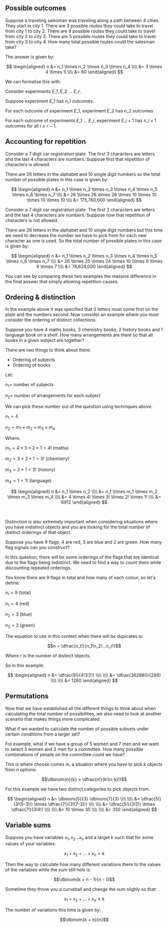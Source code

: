 ## Possible outcomes

Suppose a traveling salesman was traveling along a path between 4 cities. They start in city 1. There are 3 possible routes they could take to travel from city 1 to city 2. There are 4 possible routes they could take to travel from city 2 to city 3. There are 5 possible routes they could take to travel from city 3 to city 4. How many total possible routes could the salesman take?

The answer is given by:

$$
\begin{aligned}
n &= n_1 \times n_2 \times n_3 \times n_4 \\\\
&= 3 \times 4 \times 5 \\\\
&= 60
\end{aligned}
$$

We can formalise this with:

Consider experiments $E\_1, E\_2 \text{ ... } E\_r$.

Suppose experiment $E\_1$ has $n\_1$ outcomes.

For each outcome of experiment $E\_1$, experiment $E\_2$ has $n\_2$ outcomes.

For each outcome of experiments $E\_1$ ... $E\_i$, experiment $E\_{i+1}$ has $n\_{i+1}$ outcomes for all $i \leq r-1$.

## Accounting for repetition

Consider a 7 digit car registration plate. The first 3 characters are letters and the last 4 characters are numbers. Suppose first that repetition of characters is allowed.

There are 26 letters in the alphabet and 10 single digit numbers so the total number of possible plates in this case is given by:

$$
\begin{aligned}
n &= n_1 \times n_2 \times n_3 \times n_4 \times n_5 \times n_6 \times n_7 \\\\
&= 26 \times 26 \times 26 \times 10 \times 10 \times 10 \times 10 \\\\
&= 175,760,000
\end{aligned}
$$

Consider a 7 digit car registration plate. The first 3 characters are letters and the last 4 characters are numbers. Suppose now that repetition of characters is not allowed.

There are 26 letters in the alphabet and 10 single digit numbers but this time we need to decrease the number we have to pick from for each new character as one is used. So the total number of possible plates in this case is given by:

$$
\begin{aligned}
n &= n_1 \times n_2 \times n_3 \times n_4 \times n_5 \times n_6 \times n_7 \\\\
&= 26 \times 25 \times 24 \times 10 \times 9 \times 8 \times 7 \\\\
&= 78,624,000
\end{aligned}
$$

You can see by comparing these two examples the massive difference in the final answer that simply allowing repetition causes.

## Ordering & distinction

In the example above it was specified that 3 letters must come first on the plate and the numbers second. Now consider an example where you must consider the ordering of distinct collections.

Suppose you have 4 maths books, 3 chemistry books, 2 history books and 1 language book on a shelf. How many arrangements are there so that all books in a given subject are together?

There are two things to think about there:

- Ordering of subjects
- Ordering of books

Let:

$n_1 =$ number of subjects

$n_2 =$ number of arrangements for each subject

We can pick these number out of the question using techniques above.

$n_1 = 4$

$n_2 = m_1 \times m_2 \times m_3 \times m_4$

Where:

$m_1 = 4 \times 3 \times 2 \times 1 = 4!$ (maths)

$m_2 = 3 \times 2 \times 1 = 3!$ (chemistry)

$m_3 = 2 \times 1 = 2!$ (history)

$m_4 = 1 = 1!$ (language)

$$
\begin{aligned}
n &= n_1 \times n_2 \\\\
&= n_1 \times m_1 \times m_2 \times m_3 \times m_4 \\\\
&= 4 \times 4! \times 3! \times 2! \times 1! \\\\
&= 6912
\end{aligned}
$$

<br>

Distinction is also extremely important when considering situations where you have indistinct objects and you are looking for the total number of distinct orderings of that object.

Suppose you have 9 flags; 4 are red, 3 are blue and 2 are green. How many flag signals can you construct?

In this question, there will be some orderings of the flags that are identical due to the flags being indistinct. We need to find a way to count them while discounting repeated orderings.

You know there are 9 flags in total and how many of each colour, so let's define:

$n_t = 9$ (total)

$n_1 = 4$ (red)

$n_2 = 3$ (blue)

$n_3 = 2$ (green)

The equation to use in this context when there will be dupicates is:

$$n = \dfrac{n_t!}{n_1!n_2!...n_r!}$$

Where r is the number of distinct objects.

So in this example:

$$
\begin{aligned}
n &= \dfrac{9!}{4!3!2!} \\\\
\\\\
&= \dfrac{362880}{288} \\\\
\\\\
&= 1260
\end{aligned}
$$

## Permutations

Now that we have established all the different things to think about when calculating the total number of possibilities, we also need to look at another scenario that makes things more complicated.

What if we wanted to calculate the number of possible subsets under certain conditions from a larger set?

For example, what if we have a group of 5 women and 7 men and we want to select 3 women and 3 men for a committee. How many possible combinations of people on the committee could we have?

This is where choose comes in, a situation where you have to pick $k$ objects from $n$ options:

$$\dbinom{n}{k} = \dfrac{n!}{k!(n-k)!}$$

For this example we have two distinct categories to pick objects from.

$$
\begin{aligned}
n &= \dbinom{5}{3} \dbinom{7}{3} \\\\
\\\\
&= \dfrac{5!}{3!(5-3)!} \times \dfrac{7!}{3!(7-3)!} \\\\
\\\\
&= \dfrac{5!}{3!2!} \times \dfrac{7!}{3!4!} \\\\
\\\\
&= 10 \times 35 \\\\
\\\\
&= 350
\end{aligned}
$$

## Variable sums

Suppose you have variables $x_1, x_2 ... x_n$ and a target $k$ such that for some values of your variables:

$$x_1 + x_2 + ... + x_n = k$$

Then the way to calculate how many different variations there to the values of the variables while the sum still hols is:

$$\dbinom{k + n - 1}{n - 1}$$

Sometime they throw you a curveball and change the sum slighly so that:

$$x_1 + x_2 + ... + x_n \le k$$

The number of variations this time is given by:

$$\dbinom{k + n}{n}$$
